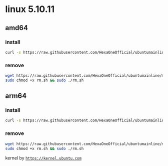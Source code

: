 # linux 5.10.11
 
## amd64

### install
```bash
curl -s https://raw.githubusercontent.com/HexaOneOfficial/ubuntumainline/main/catalog/5.10.11/amd64.sh | sh
``` 
### remove
```bash
wget https://raw.githubusercontent.com/HexaOneOfficial/ubuntumainline/main/catalog/5.10.11/rm.sh
sudo chmod +x rm.sh && sudo ./rm.sh
```
## arm64

### install
```bash
curl -s https://raw.githubusercontent.com/HexaOneOfficial/ubuntumainline/main/catalog/5.10.11/arm64.sh | sh
``` 
### remove
```bash
wget https://raw.githubusercontent.com/HexaOneOfficial/ubuntumainline/main/catalog/5.10.11/rm.sh
sudo chmod +x rm.sh && sudo ./rm.sh
``` 
 
 
kernel by [`https://kernel.ubuntu.com`](https://kernel.ubuntu.com/)
